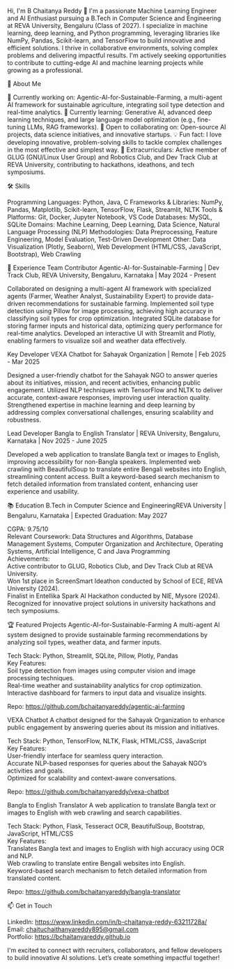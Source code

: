 Hi, I'm B Chaitanya Reddy 👋
I'm a passionate Machine Learning Engineer and AI Enthusiast pursuing a B.Tech in Computer Science and Engineering at REVA University, Bengaluru (Class of 2027). I specialize in machine learning, deep learning, and Python programming, leveraging libraries like NumPy, Pandas, Scikit-learn, and TensorFlow to build innovative and efficient solutions. I thrive in collaborative environments, solving complex problems and delivering impactful results. I'm actively seeking opportunities to contribute to cutting-edge AI and machine learning projects while growing as a professional.

🚀 About Me

🔭 Currently working on: Agentic-AI-for-Sustainable-Farming, a multi-agent AI framework for sustainable agriculture, integrating soil type detection and real-time analytics.
🌱 Currently learning: Generative AI, advanced deep learning techniques, and large language model optimization (e.g., fine-tuning LLMs, RAG frameworks).
👯 Open to collaborating on: Open-source AI projects, data science initiatives, and innovative startups.
💡 Fun fact: I love developing innovative, problem-solving skills to tackle complex challenges in the most effective and simplest way.
🏢 Extracurriculars: Active member of GLUG (GNU/Linux User Group) and Robotics Club, and Dev Track Club at REVA University, contributing to hackathons, ideathons, and tech symposiums.


🛠️ Skills

Programming Languages: Python, Java, C
Frameworks & Libraries: NumPy, Pandas, Matplotlib, Scikit-learn, TensorFlow, Flask, Streamlit, NLTK
Tools & Platforms: Git, Docker, Jupyter Notebook, VS Code
Databases: MySQL, SQLite
Domains: Machine Learning, Deep Learning, Data Science, Natural Language Processing (NLP)
Methodologies: Data Preprocessing, Feature Engineering, Model Evaluation, Test-Driven Development
Other: Data Visualization (Plotly, Seaborn), Web Development (HTML/CSS, JavaScript, Bootstrap), Web Crawling


💼 Experience
Team Contributor
Agentic-AI-for-Sustainable-Farming | Dev Track Club, REVA University, Bengaluru, Karnataka | May 2024 - Present  

Collaborated on designing a multi-agent AI framework with specialized agents (Farmer, Weather Analyst, Sustainability Expert) to provide data-driven recommendations for sustainable farming.
Implemented soil type detection using Pillow for image processing, achieving high accuracy in classifying soil types for crop optimization.
Integrated SQLite database for storing farmer inputs and historical data, optimizing query performance for real-time analytics.
Developed an interactive UI with Streamlit and Plotly, enabling farmers to visualize soil and weather data effectively.

Key Developer
VEXA Chatbot for Sahayak Organization | Remote | Feb 2025 - Mar 2025  

Designed a user-friendly chatbot for the Sahayak NGO to answer queries about its initiatives, mission, and recent activities, enhancing public engagement.
Utilized NLP techniques with TensorFlow and NLTK to deliver accurate, context-aware responses, improving user interaction quality.
Strengthened expertise in machine learning and deep learning by addressing complex conversational challenges, ensuring scalability and robustness.

Lead Developer
Bangla to English Translator | REVA University, Bengaluru, Karnataka | Nov 2025 - June 2025  

Developed a web application to translate Bangla text or images to English, improving accessibility for non-Bangla speakers.
Implemented web crawling with BeautifulSoup to translate entire Bengali websites into English, streamlining content access.
Built a keyword-based search mechanism to fetch detailed information from translated content, enhancing user experience and usability.


📚 Education
B.Tech in Computer Science and EngineeringREVA University | Bengaluru, Karnataka | Expected Graduation: May 2027  

CGPA: 9.75/10  
Relevant Coursework: Data Structures and Algorithms, Database Management Systems, Computer Organization and Architecture, Operating Systems, Artificial Intelligence, C and Java Programming  
Achievements:  
Active contributor to GLUG, Robotics Club, and Dev Track Club at REVA University.  
Won 1st place in ScreenSmart Ideathon conducted by School of ECE, REVA University (2024).  
Finalist in Entellika Spark AI Hackathon conducted by NIE, Mysore (2024).  
Recognized for innovative project solutions in university hackathons and tech symposiums.


🏆 Featured Projects
Agentic-AI-for-Sustainable-Farming
A multi-agent AI system designed to provide sustainable farming recommendations by analyzing soil types, weather data, and farmer inputs.  

Tech Stack: Python, Streamlit, SQLite, Pillow, Plotly, Pandas  
Key Features:  
Soil type detection from images using computer vision and image processing techniques.  
Real-time weather and sustainability analytics for crop optimization.  
Interactive dashboard for farmers to input data and visualize insights.


Repo: https://github.com/bchaitanyareddy/agentic-ai-farming  


VEXA Chatbot
A chatbot designed for the Sahayak Organization to enhance public engagement by answering queries about its mission and initiatives.  

Tech Stack: Python, TensorFlow, NLTK, Flask, HTML/CSS, JavaScript  
Key Features:  
User-friendly interface for seamless query interaction.  
Accurate NLP-based responses for queries about the Sahayak NGO’s activities and goals.  
Optimized for scalability and context-aware conversations.


Repo: https://github.com/bchaitanyareddy/vexa-chatbot  


Bangla to English Translator
A web application to translate Bangla text or images to English with web crawling and search capabilities.  

Tech Stack: Python, Flask, Tesseract OCR, BeautifulSoup, Bootstrap, JavaScript, HTML/CSS  
Key Features:  
Translates Bangla text and images to English with high accuracy using OCR and NLP.  
Web crawling to translate entire Bengali websites into English.  
Keyword-based search mechanism to fetch detailed information from translated content.


Repo: https://github.com/bchaitanyareddy/bangla-translator  
 

📫 Get in Touch

LinkedIn: https://www.linkedin.com/in/b-chaitanya-reddy-63211728a/  
Email: chaituchaithanyareddy895@gmail.com  
Portfolio: https://bchaitanyareddy.github.io  



I'm excited to connect with recruiters, collaborators, and fellow developers to build innovative AI solutions. Let’s create something impactful together!
